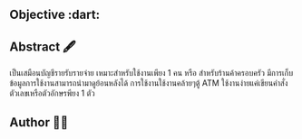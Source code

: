 <h2 id='objective'>Objective :dart:</h2> 

<h2 id='abstract'>Abstract 🖋</h2>

เป็นเสมือนบัญชีรายรับรายจ่าย เหมาะสำหรับใช้งานเพียง 1 คน หรือ สำหรับร้านค้าครอบครัว มีการเก็บข้อมูลการใช้งานสามารถนำมาดูย้อนหลังได้ การใช้งานใช้งานคล้ายๆตู้ ATM ใช้งานง่ายแค่เขียนคำสั่งตัวเลขเหรือตัวอักษรพียง 1 ตัว

<h2 id='author'>Author 👨‍💻</h2>

